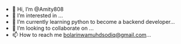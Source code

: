 - 👋 Hi, I’m @Amity808
- 👀 I’m interested in ...
- 🌱 I’m currently learning python to become a backend developer...
- 💞️ I’m looking to collaborate on ...
- 📫 How to reach me bolarinwamuhdsodiq@gmail.com...

<!---
Amity808/Amity808 is a ✨ special ✨ repository because its `README.md` (this file) appears on your GitHub profile.
You can click the Preview link to take a look at your changes.
--->

